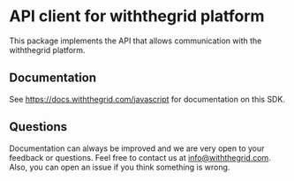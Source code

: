 # API client for withthegrid platform
This package implements the API that allows communication with the withthegrid platform.

## Documentation
See https://docs.withthegrid.com/javascript for documentation on this SDK.

## Questions
Documentation can always be improved and we are very open to your feedback or questions. Feel free to contact us at info@withthegrid.com. Also, you can open an issue if you think something is wrong.

